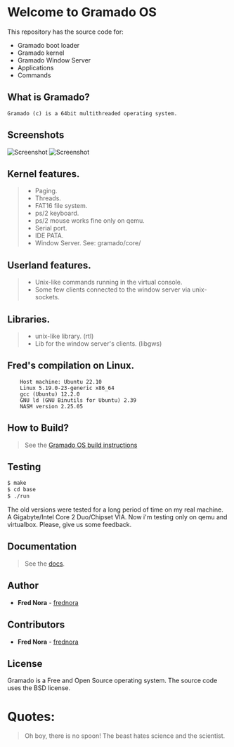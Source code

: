 # Welcome to Gramado OS


This repository has the source code for:

* Gramado boot loader
* Gramado kernel
* Gramado Window Server
* Applications
* Commands

## What is Gramado?

    Gramado (c) is a 64bit multithreaded operating system.

## Screenshots

![Screenshot](https://raw.githubusercontent.com/frednora/screenshots/main/gramado-1.png)
![Screenshot](https://raw.githubusercontent.com/frednora/screenshots/main/gramado-3.png)

## Kernel features.

> * Paging.
> * Threads.
> * FAT16 file system.
> * ps/2 keyboard. 
> * ps/2 mouse works fine only on qemu.
> * Serial port. 
> * IDE PATA. 
> * Window Server. See: gramado/core/

## Userland features.

> * Unix-like commands running in the virtual console.
> * Some few clients connected to the window server via unix-sockets.

## Libraries.

> * unix-like library. (rtl)
> * Lib for the window server's clients. (libgws)

## Fred's compilation on Linux.
```
    Host machine: Ubuntu 22.10
    Linux 5.19.0-23-generic x86_64
    gcc (Ubuntu) 12.2.0 
    GNU ld (GNU Binutils for Ubuntu) 2.39
    NASM version 2.25.05
```

## How to Build?

> See the [Gramado OS build instructions](https://github.com/frednora/gramado/blob/master/base/admin/docs/build.md)

## Testing

```bash
$ make
$ cd base
$ ./run
```

The old versions were tested for a long period of time on my 
real machine. A Gigabyte/Intel Core 2 Duo/Chipset VIA.
Now i'm testing only on qemu and virtualbox.
Please, give us some feedback.

## Documentation

> See the [docs](https://github.com/frednora/gramado/tree/master/base/admin/docs).

## Author

* **Fred Nora** - [frednora](https://twitter.com/frednora)

## Contributors

* **Fred Nora** - [frednora](https://facebook.com/frednora)

## License

Gramado is a Free and Open Source operating system.
The source code uses the BSD license.

# Quotes:
> Oh boy, there is no spoon!
> The beast hates science and the scientist.
